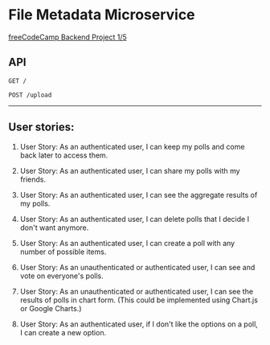 # File Metadata Microservice

[freeCodeCamp Backend Project 1/5](https://www.freecodecamp.com/challenges/build-a-voting-app)

## API

```
GET /

POST /upload
```


---
## User stories:

1. User Story: As an authenticated user, I can keep my polls and come back later to access them.

2. User Story: As an authenticated user, I can share my polls with my friends.

3. User Story: As an authenticated user, I can see the aggregate results of my polls.

4. User Story: As an authenticated user, I can delete polls that I decide I don't want anymore.

5. User Story: As an authenticated user, I can create a poll with any number of possible items.

6. User Story: As an unauthenticated or authenticated user, I can see and vote on everyone's polls.

7. User Story: As an unauthenticated or authenticated user, I can see the results of polls in chart form. (This could be implemented using Chart.js or Google Charts.)

8. User Story: As an authenticated user, if I don't like the options on a poll, I can create a new option.


